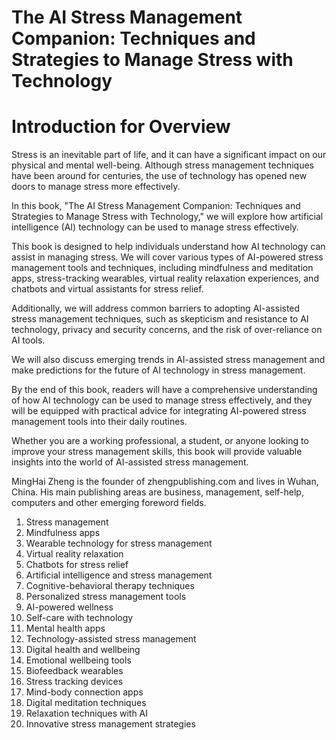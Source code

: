 # The AI Stress Management Companion: Techniques and Strategies to Manage Stress with Technology

# Introduction for Overview

Stress is an inevitable part of life, and it can have a significant impact on our physical and mental well-being. Although stress management techniques have been around for centuries, the use of technology has opened new doors to manage stress more effectively.

In this book, "The AI Stress Management Companion: Techniques and Strategies to Manage Stress with Technology," we will explore how artificial intelligence (AI) technology can be used to manage stress effectively.

This book is designed to help individuals understand how AI technology can assist in managing stress. We will cover various types of AI-powered stress management tools and techniques, including mindfulness and meditation apps, stress-tracking wearables, virtual reality relaxation experiences, and chatbots and virtual assistants for stress relief.

Additionally, we will address common barriers to adopting AI-assisted stress management techniques, such as skepticism and resistance to AI technology, privacy and security concerns, and the risk of over-reliance on AI tools.

We will also discuss emerging trends in AI-assisted stress management and make predictions for the future of AI technology in stress management.

By the end of this book, readers will have a comprehensive understanding of how AI technology can be used to manage stress effectively, and they will be equipped with practical advice for integrating AI-powered stress management tools into their daily routines.

Whether you are a working professional, a student, or anyone looking to improve your stress management skills, this book will provide valuable insights into the world of AI-assisted stress management.

MingHai Zheng is the founder of zhengpublishing.com and lives in Wuhan, China. His main publishing areas are business, management, self-help, computers and other emerging foreword fields.



1. Stress management
2. Mindfulness apps
3. Wearable technology for stress management
4. Virtual reality relaxation
5. Chatbots for stress relief
6. Artificial intelligence and stress management
7. Cognitive-behavioral therapy techniques
8. Personalized stress management tools
9. AI-powered wellness
10. Self-care with technology
11. Mental health apps
12. Technology-assisted stress management
13. Digital health and wellbeing
14. Emotional wellbeing tools
15. Biofeedback wearables
16. Stress tracking devices
17. Mind-body connection apps
18. Digital meditation techniques
19. Relaxation techniques with AI
20. Innovative stress management strategies

